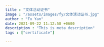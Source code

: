 ```yaml
---
title : "文体活动证书"
image : "/assets/images/fy/文体活动证书.jpg"
author : "Fu Yan"
date: 2021-09-22 11:12:58 +0600
description : "This is meta description"
tags : ["certificate"]

---
```

